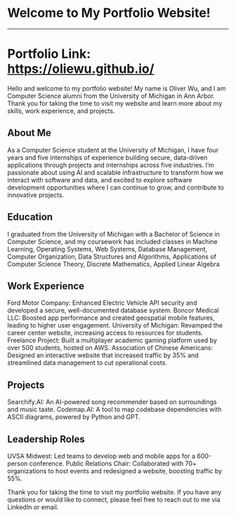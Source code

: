 # Welcome to My Portfolio Website!
__________________________________
# Portfolio Link: https://oliewu.github.io/


Hello and welcome to my portfolio website! My name is Oliver Wu, and I am Computer Science alumni from the University of Michigan in Ann Arbor. Thank you for taking the time to visit my website and learn more about my skills, work experience, and projects.

## About Me

As a Computer Science student at the University of Michigan, I have four years and five internships of experience building secure, data-driven applications through projects and internships across five industries. I’m passionate about using AI and scalable infrastructure to transform how we interact with software and data, and excited to explore software development opportunities where I can continue to grow, and contribute to innovative projects.

## Education

I graduated from the University of Michigan with a Bachelor of Science in Computer Science, and my coursework has included classes in Machine Learning, Operating Systems, Web Systems, Database Management, Computer Organization, Data Structures and Algorithms, Applications of Computer Science Theory, Discrete Mathematics, Applied Linear Algebra

## Work Experience

Ford Motor Company: Enhanced Electric Vehicle API security and developed a secure, well-documented database system.
Boncor Medical LLC: Boosted app performance and created geospatial mobile features, leading to higher user engagement.
University of Michigan: Revamped the career center website, increasing access to resources for students.
Freelance Project: Built a multiplayer academic gaming platform used by over 500 students, hosted on AWS.
Association of Chinese Americans: Designed an interactive website that increased traffic by 35% and streamlined data management to cut operational costs.

## Projects

Searchify.AI: An AI-powered song recommender based on surroundings and music taste.
Codemap.AI: A tool to map codebase dependencies with ASCII diagrams, powered by Python and GPT.

## Leadership Roles

UVSA Midwest: Led teams to develop web and mobile apps for a 600-person conference.
Public Relations Chair: Collaborated with 70+ organizations to host events and redesigned a website, boosting traffic by 55%.

Thank you for taking the time to visit my portfolio website. If you have any questions or would like to connect, please feel free to reach out to me via LinkedIn or email.
